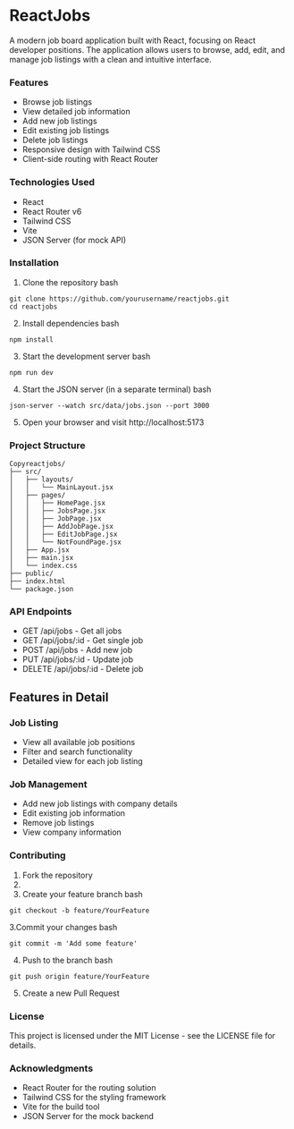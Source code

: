 # ReactJobs
A modern job board application built with React, focusing on React developer positions. The application allows users to browse, add, edit, and manage job listings with a clean and intuitive interface.

### Features
- Browse job listings
- View detailed job information
- Add new job listings
- Edit existing job listings
- Delete job listings
- Responsive design with Tailwind CSS
- Client-side routing with React Router


### Technologies Used
- React
- React Router v6
- Tailwind CSS
- Vite
- JSON Server (for mock API)


### Installation

1. Clone the repository
bash
```
git clone https://github.com/yourusername/reactjobs.git
cd reactjobs
```

2. Install dependencies
bash
```
npm install
```

3. Start the development server
bash
```
npm run dev
```

4. Start the JSON server (in a separate terminal)
bash
```
json-server --watch src/data/jobs.json --port 3000
```

5. Open your browser and visit http://localhost:5173


### Project Structure
```
Copyreactjobs/
├── src/
│   ├── layouts/
│   │   └── MainLayout.jsx
│   ├── pages/
│   │   ├── HomePage.jsx
│   │   ├── JobsPage.jsx
│   │   ├── JobPage.jsx
│   │   ├── AddJobPage.jsx
│   │   ├── EditJobPage.jsx
│   │   └── NotFoundPage.jsx
│   ├── App.jsx
│   ├── main.jsx
│   └── index.css
├── public/
├── index.html
└── package.json
```


### API Endpoints
- GET /api/jobs - Get all jobs
- GET /api/jobs/:id - Get single job
- POST /api/jobs - Add new job
- PUT /api/jobs/:id - Update job
- DELETE /api/jobs/:id - Delete job


## Features in Detail

### Job Listing
  - View all available job positions
  - Filter and search functionality
  - Detailed view for each job listing

### Job Management
  - Add new job listings with company details
  - Edit existing job information
  - Remove job listings
  - View company information


### Contributing
1. Fork the repository
2. 
3. Create your feature branch
bash
```
git checkout -b feature/YourFeature
```

3.Commit your changes
bash
```
git commit -m 'Add some feature'
```

4. Push to the branch
bash
```
git push origin feature/YourFeature
```

5. Create a new Pull Request

### License
This project is licensed under the MIT License - see the LICENSE file for details.

### Acknowledgments
- React Router for the routing solution
- Tailwind CSS for the styling framework
- Vite for the build tool
- JSON Server for the mock backend
